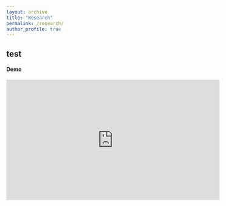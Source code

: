 ```yaml
---
layout: archive
title: "Research"
permalink: /research/
author_profile: true
---
```


## test
#### Demo
<iframe width="560" height="315" src="https://youtu.be/18-2OqTRJ50" title="YouTube video player" frameborder="0" allow="accelerometer; autoplay; clipboard-write; encrypted-media; gyroscope; picture-in-picture" allowfullscreen></iframe>
